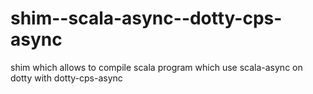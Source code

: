 # shim--scala-async--dotty-cps-async
shim which allows to compile scala program which use scala-async on dotty with dotty-cps-async

